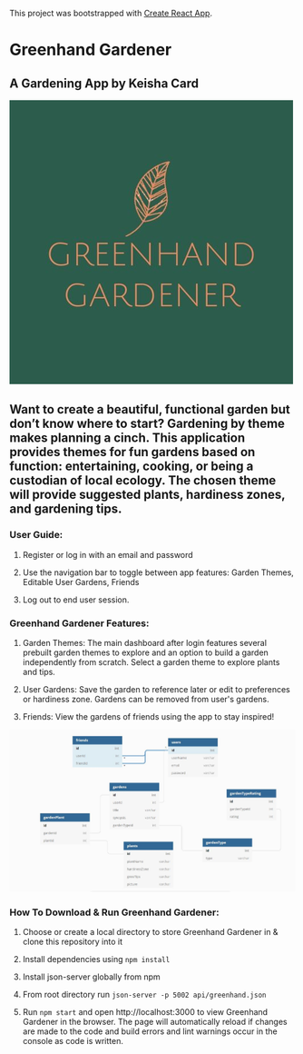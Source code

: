 This project was bootstrapped with [Create React App](https://github.com/facebook/create-react-app).

# Greenhand Gardener
## A Gardening App by Keisha Card
![image](/public/img/greenhand-logo.jpg)

## Want to create a beautiful, functional garden but don’t know where to start? Gardening by theme makes planning a cinch. This application provides themes for fun gardens based on function: entertaining, cooking, or being a custodian of local ecology. The chosen theme will provide suggested plants, hardiness zones, and gardening tips.

### User Guide:
1. Register or log in with an email and password

2. Use the navigation bar to toggle between app features: Garden Themes, Editable User Gardens, Friends

3. Log out to end user session.

### Greenhand Gardener Features:

1. Garden Themes: The main dashboard after login features several prebuilt garden themes to explore and an option to build a garden independently from scratch. Select a garden theme to explore plants and tips.

2. User Gardens: Save the garden to reference later or edit to preferences or hardiness zone. Gardens can be removed from user's gardens.

3. Friends: View the gardens of friends using the app to stay inspired!

![image](public/img/greenhand-DBdiagram.jpg)

### How To Download & Run Greenhand Gardener:

1. Choose or create a local directory to store Greenhand Gardener in & clone this repository into it

2. Install dependencies using `npm install`

3. Install json-server globally from npm

4. From root directory run `json-server -p 5002 api/greenhand.json`

4. Run `npm start` and open http://localhost:3000 to view Greenhand Gardener in the browser. The page will automatically reload if changes are made to the code and build errors and lint warnings occur in the console as code is written.